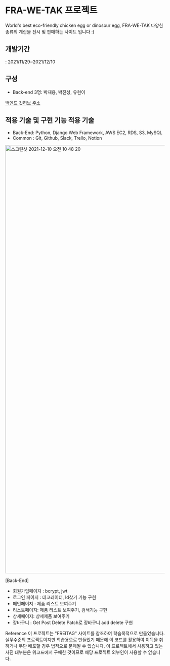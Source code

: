 # FRA-WE-TAK 프로젝트
World's best eco-friendly chicken egg or dinosour egg, FRA-WE-TAK
다양한 종류의 계란을 전시 및 판매하는 사이트 입니다 :)


## 개발기간
: 2021/11/29~2021/12/10

## 구성
- Back-end 3명: 박재용, 박진성, 유현이

<a href='https://github.com/wecode-bootcamp-korea/27-1st-FRA-WE-TAK-backend'>백엔드 깃허브 주소</a>

## 적용 기술 및 구현 기능 적용 기술
- Back-End: Python, Django Web Framework, AWS EC2, RDS, S3, MySQL
- Common : Git, Github, Slack, Trello, Notion

<img width="1354" alt="스크린샷 2021-12-10 오전 10 48 20" src="https://user-images.githubusercontent.com/65802134/209756019-0d785e73-9586-48ca-b3d3-42b0bc693941.png">


[Back-End]

- 회원가입페이지 : bcrypt, jwt
- 로그인 페이지  : 데코레이터, Id찾기 기능 구현
- 메인페이지 : 제품 리스트 보여주기
- 리스트페이지: 제품 리스트 보여주기, 검색기능 구현
- 상세페이지: 상세제품 보여주기
- 장바구니 : Get Post Delete Patch로 장바구니 add delete 구현

Reference 이 프로젝트는 "FREITAG" 사이트를 참조하여 학습목적으로 만들었습니다. 실무수준의 프로젝트이지만 학습용으로 만들었기 때문에 이 코드를 활용하여 이득을 취하거나 무단 배포할 경우 법적으로 문제될 수 있습니다. 이 프로젝트에서 사용하고 있는 사진 대부분은 위코드에서 구매한 것이므로 해당 프로젝트 외부인이 사용할 수 없습니다.
